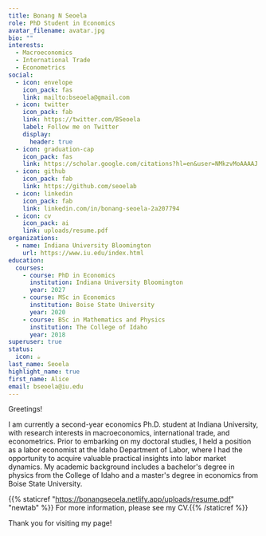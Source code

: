 ```yaml
---
title: Bonang N Seoela
role: PhD Student in Economics
avatar_filename: avatar.jpg
bio: ""
interests:
  - Macroeconomics
  - International Trade
  - Econometrics
social:
  - icon: envelope
    icon_pack: fas
    link: mailto:bseoela@gmail.com
  - icon: twitter
    icon_pack: fab
    link: https://twitter.com/BSeoela
    label: Follow me on Twitter
    display:
      header: true
  - icon: graduation-cap
    icon_pack: fas
    link: https://scholar.google.com/citations?hl=en&user=NMkzvMoAAAAJ
  - icon: github
    icon_pack: fab
    link: https://github.com/seoelab
  - icon: linkedin
    icon_pack: fab
    link: linkedin.com/in/bonang-seoela-2a207794
  - icon: cv
    icon_pack: ai
    link: uploads/resume.pdf
organizations:
  - name: Indiana University Bloomington
    url: https://www.iu.edu/index.html
education:
  courses:
    - course: PhD in Economics
      institution: Indiana University Bloomington
      year: 2027
    - course: MSc in Economics
      institution: Boise State University
      year: 2020
    - course: BSc in Mathematics and Physics
      institution: The College of Idaho
      year: 2018
superuser: true
status:
  icon: ☕️
last_name: Seoela
highlight_name: true
first_name: Alice
email: bseoela@iu.edu
---
```

Greetings!

I am currently a second-year economics Ph.D. student at Indiana University, with research interests in macroeconomics, international trade, and econometrics. Prior to embarking on my doctoral studies, I held a position as a labor economist at the Idaho Department of Labor, where I had the opportunity to acquire valuable practical insights into labor market dynamics. My academic background includes a bachelor's degree in physics from the College of Idaho and a master's degree in economics from Boise State University.

{{% staticref "https://bonangseoela.netlify.app/uploads/resume.pdf" "newtab" %}} For more information, please see my CV.{{% /staticref %}}

Thank you for visiting my page!